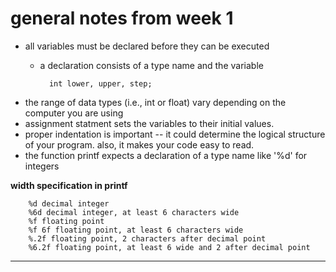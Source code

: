 # general notes from week 1
- all variables must be declared before they can be executed
    - a declaration consists of a type name and the variable

            int lower, upper, step; 

- the range of data types (i.e., int or float) vary depending on the computer you are using
- assignment statment sets the variables to their initial values.
- proper indentation is important -- it could determine the logical structure of your program. also, it makes your code easy to read. 
- the function printf expects a declaration of a type name like '%d' for integers 

**width specification in printf**

        %d decimal integer
        %6d decimal integer, at least 6 characters wide
        %f floating point
        %f 6f floating point, at least 6 characters wide
        %.2f floating point, 2 characters after decimal point
        %6.2f floating point, at least 6 wide and 2 after decimal point

----
